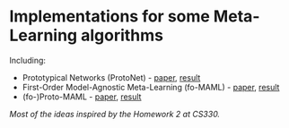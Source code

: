 # Implementations for some Meta-Learning algorithms

Including:
* Prototypical Networks (ProtoNet) - [paper](https://arxiv.org/abs/1703.05175), [result](https://www.kaggle.com/code/nguynthhi/meta-learning-methods?scriptVersionId=130362504)
* First-Order Model-Agnostic Meta-Learning (fo-MAML) - [paper](https://arxiv.org/abs/1703.03400), [result](https://www.kaggle.com/code/nguynthhi/meta-learning-methods?scriptVersionId=130291898)
* (fo-)Proto-MAML - [paper](https://arxiv.org/pdf/1903.03096.pdf), [result](https://www.kaggle.com/code/nguynthhi/meta-learning-methods?scriptVersionId=130326197)


*Most of the ideas inspired by the Homework 2 at CS330.*
